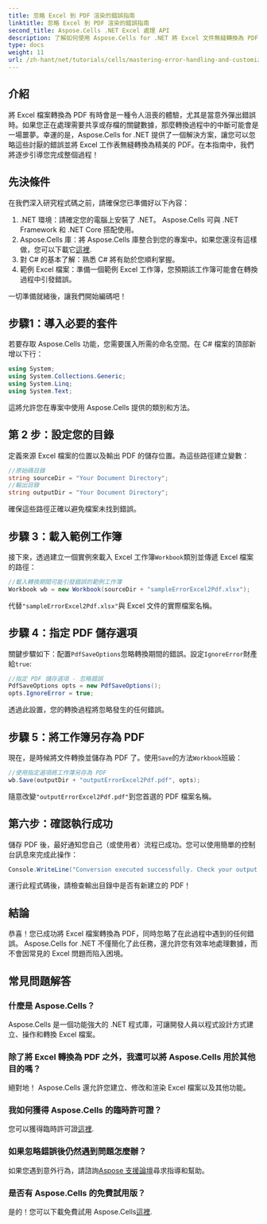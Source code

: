 ```yaml
---
title: 忽略 Excel 到 PDF 渲染的錯誤指南
linktitle: 忽略 Excel 到 PDF 渲染的錯誤指南
second_title: Aspose.Cells .NET Excel 處理 API
description: 了解如何使用 Aspose.Cells for .NET 將 Excel 文件無縫轉換為 PDF，同時繞過轉換過程中的錯誤。本逐步指南提供了清晰的說明和基本的程式碼片段。
type: docs
weight: 11
url: /zh-hant/net/tutorials/cells/mastering-error-handling-and-customization/guide-ignore-errors-in-excel/
---
```

## 介紹

將 Excel 檔案轉換為 PDF 有時會是一種令人沮喪的體驗，尤其是當意外彈出錯誤時。如果您正在處理需要共享或存檔的關鍵數據，那麼轉換過程中的中斷可能會是一場噩夢。幸運的是，Aspose.Cells for .NET 提供了一個解決方案，讓您可以忽略這些討厭的錯誤並將 Excel 工作表無縫轉換為精美的 PDF。在本指南中，我們將逐步引導您完成整個過程！

## 先決條件

在我們深入研究程式碼之前，請確保您已準備好以下內容：

1. .NET 環境：請確定您的電腦上安裝了 .NET。 Aspose.Cells 可與 .NET Framework 和 .NET Core 搭配使用。
2. Aspose.Cells 庫：將 Aspose.Cells 庫整合到您的專案中。如果您還沒有這樣做，您可以下載它[這裡](https://releases.aspose.com/cells/net/).
3. 對 C# 的基本了解：熟悉 C# 將有助於您順利掌握。
4. 範例 Excel 檔案：準備一個範例 Excel 工作簿，您預期該工作簿可能會在轉換過程中引發錯誤。

一切準備就緒後，讓我們開始編碼吧！

## 步驟1：導入必要的套件

若要存取 Aspose.Cells 功能，您需要匯入所需的命名空間。在 C# 檔案的頂部新增以下行：

```csharp
using System;
using System.Collections.Generic;
using System.Linq;
using System.Text;
```

這將允許您在專案中使用 Aspose.Cells 提供的類別和方法。

## 第 2 步：設定您的目錄

定義來源 Excel 檔案的位置以及輸出 PDF 的儲存位置。為這些路徑建立變數：

```csharp
//原始碼目錄
string sourceDir = "Your Document Directory";
//輸出目錄
string outputDir = "Your Document Directory";
```

確保這些路徑正確以避免檔案未找到錯誤。

## 步驟 3：載入範例工作簿

接下來，透過建立一個實例來載入 Excel 工作簿`Workbook`類別並傳遞 Excel 檔案的路徑：

```csharp
//載入轉換期間可能引發錯誤的範例工作簿
Workbook wb = new Workbook(sourceDir + "sampleErrorExcel2Pdf.xlsx");
```

代替`"sampleErrorExcel2Pdf.xlsx"`與 Excel 文件的實際檔案名稱。

## 步驟 4：指定 PDF 儲存選項

關鍵步驟如下：配置`PdfSaveOptions`忽略轉換期間的錯誤。設定`IgnoreError`財產給`true`:

```csharp
//指定 PDF 儲存選項 - 忽略錯誤
PdfSaveOptions opts = new PdfSaveOptions();
opts.IgnoreError = true;
```

透過此設置，您的轉換過程將忽略發生的任何錯誤。

## 步驟 5：將工作簿另存為 PDF

現在，是時候將文件轉換並儲存為 PDF 了。使用`Save`的方法`Workbook`班級：

```csharp
//使用指定選項將工作簿另存為 PDF
wb.Save(outputDir + "outputErrorExcel2Pdf.pdf", opts);
```

隨意改變`"outputErrorExcel2Pdf.pdf"`到您首選的 PDF 檔案名稱。

## 第六步：確認執行成功

儲存 PDF 後，最好通知您自己（或使用者）流程已成功。您可以使用簡單的控制台訊息來完成此操作：

```csharp
Console.WriteLine("Conversion executed successfully. Check your output directory for the PDF.");
```

運行此程式碼後，請檢查輸出目錄中是否有新建立的 PDF！

## 結論

恭喜！您已成功將 Excel 檔案轉換為 PDF，同時忽略了在此過程中遇到的任何錯誤。 Aspose.Cells for .NET 不僅簡化了此任務，還允許您有效率地處理數據，而不會因常見的 Excel 問題而陷入困境。

## 常見問題解答

### 什麼是 Aspose.Cells？

Aspose.Cells 是一個功能強大的 .NET 程式庫，可讓開發人員以程式設計方式建立、操作和轉換 Excel 檔案。

### 除了將 Excel 轉換為 PDF 之外，我還可以將 Aspose.Cells 用於其他目的嗎？

絕對地！ Aspose.Cells 還允許您建立、修改和渲染 Excel 檔案以及其他功能。

### 我如何獲得 Aspose.Cells 的臨時許可證？

您可以獲得臨時許可證[這裡](https://purchase.aspose.com/temporary-license/).

### 如果忽略錯誤後仍然遇到問題怎麼辦？

如果您遇到意外行為，請諮詢[Aspose 支援論壇](https://forum.aspose.com/c/cells/9)尋求指導和幫助。

### 是否有 Aspose.Cells 的免費試用版？

是的！您可以下載免費試用 Aspose.Cells[這裡](https://releases.aspose.com/).